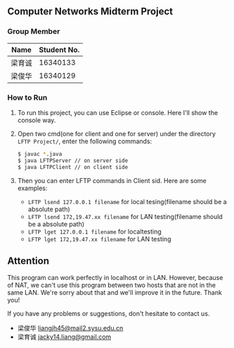 ## Computer Networks Midterm Project

### Group Member

| Name   | Student No. |
| ------ | ----------- |
| 梁育诚 | 16340133    |
| 梁俊华 | 16340129    |

### How to Run

1. To run this project, you can use Eclipse or console. Here I'll show the console way.

2. Open two cmd(one for client and one for server) under the directory `LFTP Project/`, enter the following commands:

   ```bash
   $ javac *.java
   $ java LFTPServer // on server side
   $ java LFTPClient // on client side
   ```

3. Then you can enter LFTP commands in Client sid. Here are some examples:

   + `LFTP lsend 127.0.0.1 filename` for local tesing(filename should be a absolute path)
   + `LFTP lsend 172,19.47.xx filename`  for LAN testing(filename should be a absolute path)
   + `LFTP lget 127.0.0.1 filename`  for localtesting
   + `LFTP lget 172,19.47.xx filename`  for LAN testing

## Attention

This program can work perfectly in localhost or in LAN. However, because of NAT, we can't use this program between two hosts that are not in the same LAN. We're sorry about that and we'll improve it in the future. Thank you!



If you have any problems or suggestions, don't hesitate to contact us.

+ 梁俊华 liangjh45@mail2.sysu.edu.cn
+ 梁育诚 jacky14.liang@gmail.com